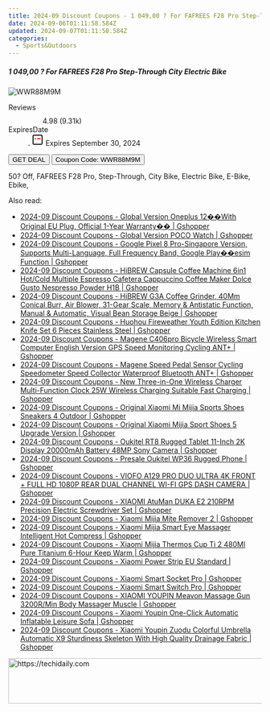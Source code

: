 ```yaml
---
title: 2024-09 Discount Coupons - 1 049,00 ? For FAFREES F28 Pro Step-Through City Electric Bike | GEEKMAXI.COM
date: 2024-09-06T01:11:58.584Z
updated: 2024-09-07T01:11:58.584Z
categories:
  - Sports&Outdoors
---
```



<div class="max-w-4xl mx-auto grid grid-cols-1 lg:max-w-5xl lg:gap-x-20 lg:grid-cols-2">
  <div class="relative p-3 col-start-1 row-start-1 flex flex-col-reverse rounded-lg bg-gradient-to-t from-black/75 via-black/0 sm:bg-none sm:row-start-2 sm:p-0 lg:row-start-1">
    <h5 class="mt-1 text-lg font-semibold text-white sm:text-slate-900 md:text-2xl dark:sm:text-white">1 049,00 ? For FAFREES F28 Pro Step-Through City Electric Bike</h5>
  </div>
  
  <div class="col-start-1 col-end-3 row-start-1 grid gap-4 sm:mb-6 sm:grid-cols-4 lg:col-start-2 lg:row-span-6 lg:row-end-6 lg:mb-0 lg:gap-6">
      <img src="&quot;&quot;" onClick="javascript:window.open(decodeURIComponent('%22https%3A%2F%2Fwww.shareasale.com%2Fu.cfm%3Fd%3D1106109%26m%3D77450%26u%3D4338022%22'), '_blank');void(0);" alt="WWR88M9M" class="h-60 w-full rounded-lg object-cover sm:col-span-2 sm:h-52 lg:col-span-full" loading="lazy" />
    
  </div>
  <dl class="row-start-2 mt-4 flex items-center text-xs font-medium sm:row-start-3 sm:mt-1 md:mt-2.5 lg:row-start-2">
    <dt class="sr-only">Reviews</dt>
    <dd class="flex items-center text-indigo-600 dark:text-indigo-400">
      <svg width="24" height="24" fill="none" aria-hidden="true" class="mr-1 stroke-current dark:stroke-indigo-500">
        <path d="m12 5 2 5h5l-4 4 2.103 5L12 16l-5.103 3L9 14l-4-4h5l2-5Z" stroke-width="2" stroke-linecap="round" stroke-linejoin="round" />
      </svg>
      <span>4.98 <span class="font-normal text-slate-400">(9.31k)</span></span>
    </dd>
    <dt class="sr-only">ExpiresDate</dt>
    <dd class="flex items-center">
      <svg width="2" height="2" aria-hidden="true" fill="currentColor" class="mx-3 text-slate-300">
        <circle cx="1" cy="1" r="1" />
      </svg>
      <svg width="24" height="24" viewBox="0 0 24 24" fill="none" stroke="currentColor" stroke-width="2">
        <rect x="3" y="3" width="18" height="18" rx="2" fill="#fff" />
        <path d="M6 10L18 10" stroke="red" stroke-width="2" fill="none" />
        <path d="M10 6L10 18" stroke="#fff" stroke-width="2" fill="none" />
      </svg>
      Expires September 30, 2024    </dd>
  </dl>
  <div class="col-start-1 row-start-3 mt-4 self-center sm:col-start-2 sm:row-span-2 sm:row-start-2 sm:mt-0 lg:col-start-1 lg:row-start-3 lg:row-end-4 lg:mt-6">
    <button type="button" onClick="javascript:window.open(decodeURIComponent('%22https%3A%2F%2Fwww.shareasale.com%2Fu.cfm%3Fd%3D1106109%26m%3D77450%26u%3D4338022%22'), '_blank');void(0);" class="rounded-lg bg-red-600 px-3 py-2 text-sm font-medium leading-6 text-white">GET DEAL</button>
    <button type="button" onClick="javascript:window.open(decodeURIComponent('%22https%3A%2F%2Fwww.shareasale.com%2Fu.cfm%3Fd%3D1106109%26m%3D77450%26u%3D4338022%22'), '_blank');void(0);" class="border-dashed border-2 border-indigo-600 bg-green-100 text-sm leading-6 font-medium py-2 px-3 rounded-lg">Coupon Code: WWR88M9M</button>
  </div>
  <p class="col-start-1 mt-4 text-sm leading-6 sm:col-span-2 lg:col-span-1 lg:row-start-4 lg:mt-6 dark:text-slate-400">
    50? Off, 
FAFREES F28 Pro, Step-Through, City Bike, Electric Bike, E-Bike, Ebike,  </p>
</div>
<span class="atpl-alsoreadstyle">Also read:</span>
<div><ul>
<li><a href="https://coupons.techidaily.com/coupon-1118225-share-97331-sale/"><u>2024-09 Discount Coupons - Global Version Oneplus 12��With Original EU Plug, Official 1-Year Warranty�� | Gshopper</u></a></li>
<li><a href="https://coupons.techidaily.com/coupon-1118243-share-97331-sale/"><u>2024-09 Discount Coupons - Global Version POCO Watch | Gshopper</u></a></li>
<li><a href="https://coupons.techidaily.com/coupon-1118237-share-97331-sale/"><u>2024-09 Discount Coupons - Google Pixel 8 Pro-Singapore Version, Supports Multi-Language, Full Frequency Band, Google Play��esim Function | Gshopper</u></a></li>
<li><a href="https://coupons.techidaily.com/coupon-1118241-share-97331-sale/"><u>2024-09 Discount Coupons - HiBREW Capsule Coffee Machine 6in1 Hot/Cold Multiple Espresso Cafetera Cappuccino Coffee Maker Dolce Gusto Nespresso Powder H1B | Gshopper</u></a></li>
<li><a href="https://coupons.techidaily.com/coupon-1118242-share-97331-sale/"><u>2024-09 Discount Coupons - HiBREW G3A Coffee Grinder, 40Mm Conical Burr, Air Blower, 31-Gear Scale, Memory & Antistatic Function, Manual & Automatic, Visual Bean Storage Beige | Gshopper</u></a></li>
<li><a href="https://coupons.techidaily.com/coupon-1118184-share-97331-sale/"><u>2024-09 Discount Coupons - Huohou Fireweather Youth Edition Kitchen Knife Set 6 Pieces Stainless Steel | Gshopper</u></a></li>
<li><a href="https://coupons.techidaily.com/coupon-1118234-share-97331-sale/"><u>2024-09 Discount Coupons - Magene C406pro Bicycle Wireless Smart Computer English Version GPS Speed Monitoring Cycling ANT+ | Gshopper</u></a></li>
<li><a href="https://coupons.techidaily.com/coupon-1118235-share-97331-sale/"><u>2024-09 Discount Coupons - Magene Speed Pedal Sensor Cycling Speedometer Speed Collector Waterproof Bluetooth ANT+ | Gshopper</u></a></li>
<li><a href="https://coupons.techidaily.com/coupon-1118240-share-97331-sale/"><u>2024-09 Discount Coupons - New Three-in-One Wireless Charger Multi-Function Clock 25W Wireless Charging Suitable Fast Charging | Gshopper</u></a></li>
<li><a href="https://coupons.techidaily.com/coupon-1118239-share-97331-sale/"><u>2024-09 Discount Coupons - Original Xiaomi Mi Mijia Sports Shoes Sneakers 4 Outdoor | Gshopper</u></a></li>
<li><a href="https://coupons.techidaily.com/coupon-1118233-share-97331-sale/"><u>2024-09 Discount Coupons - Original Xiaomi Mijia Sport Shoes 5 Upgrade Version | Gshopper</u></a></li>
<li><a href="https://coupons.techidaily.com/coupon-1118230-share-97331-sale/"><u>2024-09 Discount Coupons - Oukitel RT8 Rugged Tablet 11-Inch 2K Display 20000mAh Battery 48MP Sony Camera | Gshopper</u></a></li>
<li><a href="https://coupons.techidaily.com/coupon-1118231-share-97331-sale/"><u>2024-09 Discount Coupons - Presale Oukitel WP36 Rugged Phone | Gshopper</u></a></li>
<li><a href="https://coupons.techidaily.com/coupon-1118236-share-97331-sale/"><u>2024-09 Discount Coupons - VIOFO A129 PRO DUO ULTRA 4K FRONT + FULL HD 1080P REAR DUAL CHANNEL WI-FI GPS DASH CAMERA | Gshopper</u></a></li>
<li><a href="https://coupons.techidaily.com/coupon-1118238-share-97331-sale/"><u>2024-09 Discount Coupons - XIAOMI AtuMan DUKA E2 210RPM Precision Electric Screwdriver Set | Gshopper</u></a></li>
<li><a href="https://coupons.techidaily.com/coupon-1118245-share-97331-sale/"><u>2024-09 Discount Coupons - Xiaomi Mijia Mite Remover 2 | Gshopper</u></a></li>
<li><a href="https://coupons.techidaily.com/coupon-1118227-share-97331-sale/"><u>2024-09 Discount Coupons - Xiaomi Mijia Smart Eye Massager Intelligent Hot Compress | Gshopper</u></a></li>
<li><a href="https://coupons.techidaily.com/coupon-1118228-share-97331-sale/"><u>2024-09 Discount Coupons - Xiaomi Mijia Thermos Cup Ti 2 480Ml Pure Titanium 6-Hour Keep Warm | Gshopper</u></a></li>
<li><a href="https://coupons.techidaily.com/coupon-1118232-share-97331-sale/"><u>2024-09 Discount Coupons - Xiaomi Power Strip EU Standard | Gshopper</u></a></li>
<li><a href="https://coupons.techidaily.com/coupon-1118247-share-97331-sale/"><u>2024-09 Discount Coupons - Xiaomi Smart Socket Pro | Gshopper</u></a></li>
<li><a href="https://coupons.techidaily.com/coupon-1118246-share-97331-sale/"><u>2024-09 Discount Coupons - Xiaomi Smart Switch Pro | Gshopper</u></a></li>
<li><a href="https://coupons.techidaily.com/coupon-1118226-share-97331-sale/"><u>2024-09 Discount Coupons - XIAOMI YOUPIN Meavon Massage Gun 3200R/Min Body Massager Muscle | Gshopper</u></a></li>
<li><a href="https://coupons.techidaily.com/coupon-1118244-share-97331-sale/"><u>2024-09 Discount Coupons - Xiaomi Youpin One-Click Automatic Inflatable Leisure Sofa | Gshopper</u></a></li>
<li><a href="https://coupons.techidaily.com/coupon-1118229-share-97331-sale/"><u>2024-09 Discount Coupons - Xiaomi Youpin Zuodu Colorful Umbrella Automatic X9 Sturdiness Skeleton With High Quality Drainage Fabric | Gshopper</u></a></li>
</ul></div>

<ins class="adsbygoogle"
      style="display:block"
      data-ad-client="ca-pub-7571918770474297"
      data-ad-slot="8358498916"
      data-ad-format="auto"
      data-full-width-responsive="true"></ins>
<!-- affiliate ads begin -->
<a href="https://ephamedtechinc.pxf.io/c/5597632/2130529/26400" target="_top" id="2130529">
  <img src="//a.impactradius-go.com/display-ad/26400-2130529" border="0" alt="https://techidaily.com" width="728" height="90"/>
</a>
<img height="0" width="0" src="https://ephamedtechinc.pxf.io/i/5597632/2130529/26400" style="position:absolute;visibility:hidden;" border="0" />
<!-- affiliate ads end -->